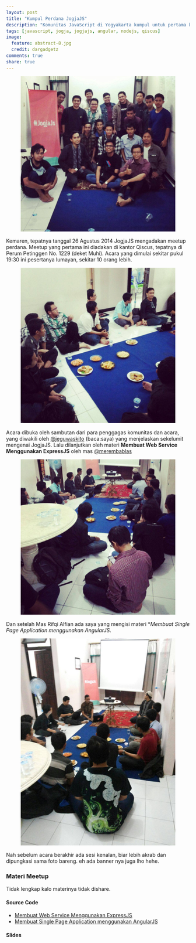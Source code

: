 ```yaml
---
layout: post
title: "Kumpul Perdana JogjaJS"
description: "Komunitas JavaScript di Yogyakarta kumpul untuk pertama kalinya"
tags: [javascript, jogja, jogjajs, angular, nodejs, qiscus]
image:
  feature: abstract-8.jpg
  credit: dargadgetz
comments: true
share: true
---
```


<figure>
  <img src="/images/kumpul-perdana-jogjajs/kumpul-perdana-jogjajs.jpg" />
</figure>

Kemaren, tepatnya tanggal 26 Agustus 2014 JogjaJS mengadakan meetup perdana. Meetup yang pertama ini diadakan di kantor Qiscus, tepatnya di Perum Petinggen No. 1229 (deket Muhi). Acara yang dimulai sekitar pukul 19:30 ini pesertanya lumayan, sekitar 10 orang lebih.

<figure>
	<img src="/images/kumpul-perdana-jogjajs/kumpul-perdana-jogjajs-3.jpg" />
</figure>

Acara dibuka oleh sambutan dari para penggagas komunitas dan acara, yang diwakili oleh [@jeguwaskito](https://twitter.com/jeguwaskito) (baca:saya) yang menjelaskan sekelumit mengenai JogjaJS. Lalu dilanjutkan oleh materi **Membuat Web Service Menggunakan ExpressJS** oleh mas [@merembablas](https://twitter.com/merembablas)

<figure>
	<img src="/images/kumpul-perdana-jogjajs/kumpul-perdana-jogjajs-4.jpg" />
</figure>


Dan setelah Mas Rifqi Alfian ada saya yang mengisi materi **Membuat Single Page Application menggunakan AngularJS*.

<figure>
	<img src="/images/kumpul-perdana-jogjajs/kumpul-perdana-jogjajs-2.jpg" />
</figure>

Nah sebelum acara berakhir ada sesi kenalan, biar lebih akrab dan dipungkasi sama foto bareng. eh ada banner nya juga lho hehe.

### Materi Meetup
Tidak lengkap kalo materinya tidak dishare.

#### Source Code
* [Membuat Web Service Menggunakan ExpressJS](https://github.com/merembablas/demo-webservice-jogjajs)
* [Membuat Single Page Application menggunakan AngularJS](https://github.com/waskito/JogjaJSAngular)

#### Slides

<script async class="speakerdeck-embed" data-id="9371ec2014170132254c266df763699e" data-ratio="1.77777777777778" src="//speakerdeck.com/assets/embed.js"></script>

<script async class="speakerdeck-embed" data-id="bc8d9f60248801327fa96aaea43fa287" data-ratio="1.33333333333333" src="//speakerdeck.com/assets/embed.js"></script>




